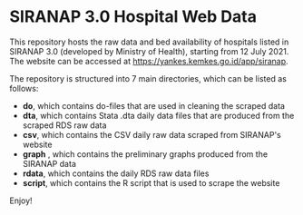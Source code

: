 # SIRANAP 3.0 Hospital Web Data
 This repository hosts the raw data and bed availability of hospitals listed in SIRANAP 3.0 (developed by Ministry of Health), starting from 12 July 2021. 
 The website can be accessed at https://yankes.kemkes.go.id/app/siranap. 
 
 The repository is structured into 7 main directories, which can be listed as follows: 
 * **do**, which contains do-files that are used in cleaning the scraped data 
 * **dta**, which contains Stata .dta daily data files that are produced from the scraped RDS raw data
 * **csv**, which contains the CSV daily raw data scraped from SIRANAP's website 
 * **graph** , which contains the preliminary graphs produced from the SIRANAP data
 * **rdata**, which contains the daily RDS raw data files 
 * **script**, which contains the R script that is used to scrape the website 

Enjoy!